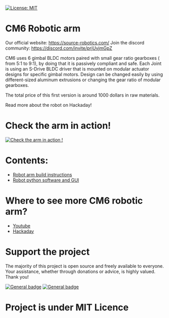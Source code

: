 
[![License: MIT](https://img.shields.io/badge/License-MIT-green.svg)](https://opensource.org/licenses/MIT)
# CM6 Robotic arm

Our official website: https://source-robotics.com/
Join the discord community: https://discord.com/invite/prjUvjmGpZ

CM6 uses 6 gimbal BLDC motors paired with small gear ratio gearboxes ( from 5:1 to 9:1), by doing that it is passively compliant and safe. Each Joint is using an S-Drive BLDC driver that is mounted on modular actuator designs for specific gimbal motors. Design can be changed easily by using different-sized aluminum extrusions or changing the gear ratio of modular gearboxes.

The total price of this first version is around 1000 dollars in raw materials.


Read more about the robot on Hackaday!


# Check the arm in action!
[![Check the arm in action !](https://user-images.githubusercontent.com/30388414/125831651-ee87cd81-f69f-4bf7-a26f-48dccb63ba4c.jpg)](https://www.youtube.com/watch?v=Anlyy9rq5Yk)


# Contents:


- [Robot arm build instructions](https://github.com/PCrnjak/Faze4-Robotic-arm/blob/master/Assembly%20instructions%203.0.pdf)
- [Robot python software and GUI](https://github.com/PCrnjak/CM6_control_software)

# Where to see more CM6 robotic arm?
- [Youtube](https://www.youtube.com/channel/UCp3sDRwVkbm7b2M-2qwf5aQ)
- [Hackaday](https://hackaday.io/project/180588-cm6-compliant-3d-printed-robotic-arm)


# Support the project

The majority of this project is open source and freely available to everyone. Your assistance, whether through donations or advice, is highly valued. Thank you!

 [![General badge](https://img.shields.io/badge/PayPal-00457C?style=for-the-badge&logo=paypal&logoColor=white)](https://paypal.me/PCrnjak?locale.x=en_US)
[![General badge](https://img.shields.io/badge/Patreon-F96854?style=for-the-badge&logo=patreon&logoColor=white)](https://www.patreon.com/PCrnjak)

# Project is under MIT Licence
